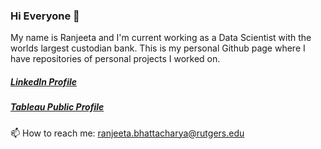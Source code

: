 ### Hi Everyone 👋

My name is Ranjeeta and I'm current working as a Data Scientist with the worlds largest custodian bank.
This is my personal Github page where I have repositories of personal projects I worked on.

##### [LinkedIn Profile](https://www.linkedin.com/in/ranjeeta-bhattacharya-91177b5/) 
##### [Tableau Public Profile](https://public.tableau.com/app/profile/ranjeeta.bhattacharya#!/)

📫 How to reach me: ranjeeta.bhattacharya@rutgers.edu

<!--
**ranjeetabh/ranjeetabh** is a ✨ _special_ ✨ repository because its `README.md` (this file) appears on your GitHub profile.

Here are some ideas to get you started:

- 🔭 I’m currently working on ...
- 🌱 I’m currently learning ...
- 👯 I’m looking to collaborate on ...
- 🤔 I’m looking for help with ...
- 💬 Ask me about ...
- 📫 How to reach me: ...
- 😄 Pronouns: ...
- ⚡ Fun fact: ...
-->
